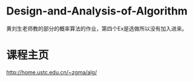 # Design-and-Analysis-of-Algorithm
黄刘生老师教的部分的概率算法的作业，第四个Ex是选做所以没有加入进来。
# 课程主页  
http://home.ustc.edu.cn/~zgma/alg/
